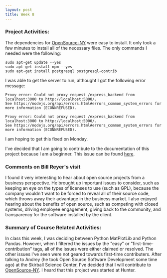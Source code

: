 ```yaml
---
layout: post
title: Week 8
---
```


### Project Activities:
The dependencies for [OpenSource-NY](https://github.com/opensource-ny/OpenSource-NY) were easy to install. It only took a few minutes to install all of the necessary files. 
The only commands I needed were the following:
```
sudo apt-get update --yes
sudo apt-get install npm --yes
sudo apt-get install postgresql postgresql-contrib
```

I was able to get the server to run, althought I got the following error message:
```
Proxy error: Could not proxy request /express_backend from localhost:3000 to http://localhost:5000/.
See https://nodejs.org/api/errors.html#errors_common_system_errors for more information (ECONNREFUSED).

Proxy error: Could not proxy request /express_backend from localhost:3000 to http://localhost:5000/.
See https://nodejs.org/api/errors.html#errors_common_system_errors for more information (ECONNREFUSED).
```
I am hoping to get this fixed on Monday. 

I've decided that I am going to contribute to the documentation of this project because I am a beginner. This issue can be found [here](https://github.com/opensource-ny/OpenSource-NY/issues/85). 

### Comments on Bill Reyer's visit
I found it very interesting to hear about open source projects from a business perspective. He brought up important issues to consider, such as keeping an eye on the types of licenses to use (such as GPL), because the company wouldn't want to be forced to reveal all of their source code, which throws away their advantage in the business market. I also enjoyed hearing about the benefits of open source, such as  competing with closed systems, driving employee engagement, giving back to the community, and transparency for the software installed by the client. 


### Summary of Course Related Activities:
In class this week, I was deciding between Python MatPlotLib and Python Pandas. 
However, when I filtered the issues by the "easy" or "first-time-contribution" tags, all of the issues were either claimed or resolved. 
The other issues I've seen were not geared towards first-time contributers. 
After talking to Andrey (he took Open Source Software Development some time ago) at the Skirball Science Center, 
I've decided that I will contribute to [OpenSource-NY](https://github.com/opensource-ny/OpenSource-NY). 
I heard that this project was started at Hunter. 
